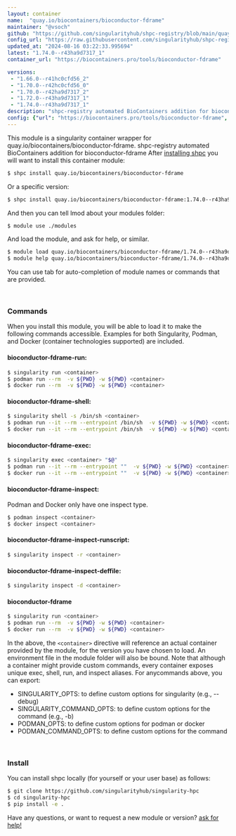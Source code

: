 ```yaml
---
layout: container
name:  "quay.io/biocontainers/bioconductor-fdrame"
maintainer: "@vsoch"
github: "https://github.com/singularityhub/shpc-registry/blob/main/quay.io/biocontainers/bioconductor-fdrame/container.yaml"
config_url: "https://raw.githubusercontent.com/singularityhub/shpc-registry/main/quay.io/biocontainers/bioconductor-fdrame/container.yaml"
updated_at: "2024-08-16 03:22:33.995694"
latest: "1.74.0--r43ha9d7317_1"
container_url: "https://biocontainers.pro/tools/bioconductor-fdrame"

versions:
 - "1.66.0--r41hc0cfd56_2"
 - "1.70.0--r42hc0cfd56_0"
 - "1.70.0--r42ha9d7317_2"
 - "1.72.0--r43ha9d7317_1"
 - "1.74.0--r43ha9d7317_1"
description: "shpc-registry automated BioContainers addition for bioconductor-fdrame"
config: {"url": "https://biocontainers.pro/tools/bioconductor-fdrame", "maintainer": "@vsoch", "description": "shpc-registry automated BioContainers addition for bioconductor-fdrame", "latest": {"1.74.0--r43ha9d7317_1": "sha256:0bf58c0a1e848cce461e6dc619a09db13c7d580137f17ab2258631984180f9dd"}, "tags": {"1.66.0--r41hc0cfd56_2": "sha256:d794d14fe3eb4ffb17e694ce1c96f9758a4fe0628a2b4afb37b31e9347a75a80", "1.70.0--r42hc0cfd56_0": "sha256:605530d62f299f7038896709cf76176daf031cb31348264c76455bd4b5796f07", "1.70.0--r42ha9d7317_2": "sha256:ffa3d02bb29fcfb3132a68c730f59c9a51082dc1d42d23fef13f16aca2229ade", "1.72.0--r43ha9d7317_1": "sha256:78e7ff30c2851b4bc4f1b122b83f8cfaf50378f6f12fdad5a0d390ef62cf4a87", "1.74.0--r43ha9d7317_1": "sha256:0bf58c0a1e848cce461e6dc619a09db13c7d580137f17ab2258631984180f9dd"}, "docker": "quay.io/biocontainers/bioconductor-fdrame"}
---
```


This module is a singularity container wrapper for quay.io/biocontainers/bioconductor-fdrame.
shpc-registry automated BioContainers addition for bioconductor-fdrame
After [installing shpc](#install) you will want to install this container module:


```bash
$ shpc install quay.io/biocontainers/bioconductor-fdrame
```

Or a specific version:

```bash
$ shpc install quay.io/biocontainers/bioconductor-fdrame:1.74.0--r43ha9d7317_1
```

And then you can tell lmod about your modules folder:

```bash
$ module use ./modules
```

And load the module, and ask for help, or similar.

```bash
$ module load quay.io/biocontainers/bioconductor-fdrame/1.74.0--r43ha9d7317_1
$ module help quay.io/biocontainers/bioconductor-fdrame/1.74.0--r43ha9d7317_1
```

You can use tab for auto-completion of module names or commands that are provided.

<br>

### Commands

When you install this module, you will be able to load it to make the following commands accessible.
Examples for both Singularity, Podman, and Docker (container technologies supported) are included.

#### bioconductor-fdrame-run:

```bash
$ singularity run <container>
$ podman run --rm  -v ${PWD} -w ${PWD} <container>
$ docker run --rm  -v ${PWD} -w ${PWD} <container>
```

#### bioconductor-fdrame-shell:

```bash
$ singularity shell -s /bin/sh <container>
$ podman run --it --rm --entrypoint /bin/sh  -v ${PWD} -w ${PWD} <container>
$ docker run --it --rm --entrypoint /bin/sh  -v ${PWD} -w ${PWD} <container>
```

#### bioconductor-fdrame-exec:

```bash
$ singularity exec <container> "$@"
$ podman run --it --rm --entrypoint ""  -v ${PWD} -w ${PWD} <container> "$@"
$ docker run --it --rm --entrypoint ""  -v ${PWD} -w ${PWD} <container> "$@"
```

#### bioconductor-fdrame-inspect:

Podman and Docker only have one inspect type.

```bash
$ podman inspect <container>
$ docker inspect <container>
```

#### bioconductor-fdrame-inspect-runscript:

```bash
$ singularity inspect -r <container>
```

#### bioconductor-fdrame-inspect-deffile:

```bash
$ singularity inspect -d <container>
```



#### bioconductor-fdrame

```bash
$ singularity run <container>
$ podman run --rm  -v ${PWD} -w ${PWD} <container>
$ docker run --rm  -v ${PWD} -w ${PWD} <container>
```


In the above, the `<container>` directive will reference an actual container provided
by the module, for the version you have chosen to load. An environment file in the
module folder will also be bound. Note that although a container
might provide custom commands, every container exposes unique exec, shell, run, and
inspect aliases. For anycommands above, you can export:

 - SINGULARITY_OPTS: to define custom options for singularity (e.g., --debug)
 - SINGULARITY_COMMAND_OPTS: to define custom options for the command (e.g., -b)
 - PODMAN_OPTS: to define custom options for podman or docker
 - PODMAN_COMMAND_OPTS: to define custom options for the command

<br>

### Install

You can install shpc locally (for yourself or your user base) as follows:

```bash
$ git clone https://github.com/singularityhub/singularity-hpc
$ cd singularity-hpc
$ pip install -e .
```

Have any questions, or want to request a new module or version? [ask for help!](https://github.com/singularityhub/singularity-hpc/issues)
